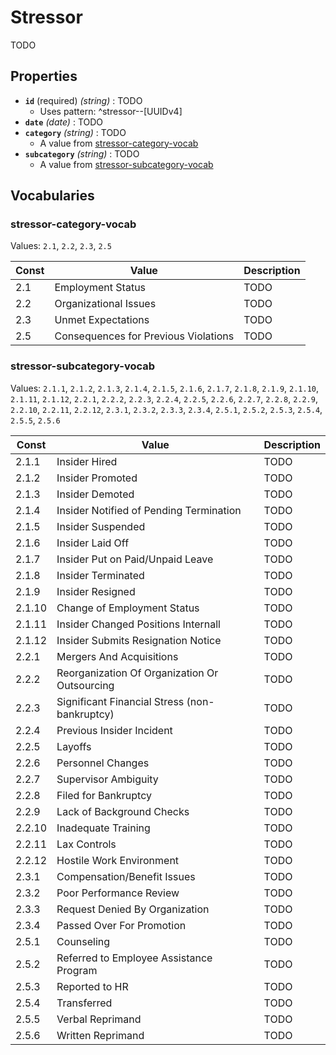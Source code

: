 # Stressor
TODO

## Properties
- **`id`** (required) *(string)* : TODO
	- Uses pattern: ^stressor--[UUIDv4]
- **`date`** *(date)* : TODO
- **`category`** *(string)* : TODO
	- A value from [stressor-category-vocab](#stressor-category-vocab)
- **`subcategory`** *(string)* : TODO
	- A value from [stressor-subcategory-vocab](#stressor-subcategory-vocab)

## Vocabularies

### stressor-category-vocab

Values: `2.1`, `2.2`, `2.3`, `2.5`

| Const | Value | Description |
| --- | --- | --- |
| 2.1 | Employment Status | TODO|
| 2.2 | Organizational Issues | TODO|
| 2.3 | Unmet Expectations | TODO|
| 2.5 | Consequences for Previous Violations | TODO|

### stressor-subcategory-vocab

Values: `2.1.1`, `2.1.2`, `2.1.3`, `2.1.4`, `2.1.5`, `2.1.6`, `2.1.7`, `2.1.8`, `2.1.9`, `2.1.10`, `2.1.11`, `2.1.12`, `2.2.1`, `2.2.2`, `2.2.3`, `2.2.4`, `2.2.5`, `2.2.6`, `2.2.7`, `2.2.8`, `2.2.9`, `2.2.10`, `2.2.11`, `2.2.12`, `2.3.1`, `2.3.2`, `2.3.3`, `2.3.4`, `2.5.1`, `2.5.2`, `2.5.3`, `2.5.4`, `2.5.5`, `2.5.6`

| Const | Value | Description |
| --- | --- | --- |
| 2.1.1 | Insider Hired | TODO|
| 2.1.2 | Insider Promoted | TODO|
| 2.1.3 | Insider Demoted | TODO|
| 2.1.4 | Insider Notified of Pending Termination | TODO|
| 2.1.5 | Insider Suspended | TODO|
| 2.1.6 | Insider Laid Off | TODO|
| 2.1.7 | Insider Put on Paid/Unpaid Leave | TODO|
| 2.1.8 | Insider Terminated | TODO|
| 2.1.9 | Insider Resigned | TODO|
| 2.1.10 | Change of Employment Status | TODO|
| 2.1.11 | Insider Changed Positions Internall | TODO|
| 2.1.12 | Insider Submits Resignation Notice | TODO|
| 2.2.1 | Mergers And Acquisitions | TODO|
| 2.2.2 | Reorganization Of Organization Or Outsourcing | TODO|
| 2.2.3 | Significant Financial Stress (non-bankruptcy) | TODO|
| 2.2.4 | Previous Insider Incident | TODO|
| 2.2.5 | Layoffs | TODO|
| 2.2.6 | Personnel Changes | TODO|
| 2.2.7 | Supervisor Ambiguity | TODO|
| 2.2.8 | Filed for Bankruptcy | TODO|
| 2.2.9 | Lack of Background Checks | TODO|
| 2.2.10 | Inadequate Training | TODO|
| 2.2.11 | Lax Controls | TODO|
| 2.2.12 | Hostile Work Environment | TODO|
| 2.3.1 | Compensation/Benefit Issues | TODO|
| 2.3.2 | Poor Performance Review | TODO|
| 2.3.3 | Request Denied By Organization | TODO|
| 2.3.4 | Passed Over For Promotion | TODO|
| 2.5.1 | Counseling | TODO|
| 2.5.2 | Referred to Employee Assistance Program | TODO|
| 2.5.3 | Reported to HR | TODO|
| 2.5.4 | Transferred | TODO|
| 2.5.5 | Verbal Reprimand | TODO|
| 2.5.6 | Written Reprimand | TODO|
